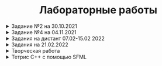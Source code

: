 <h1 align="center">Лабораторные работы</h1>

<details>
<summary>Задание №2 на 30.10.2021</summary>

1- <a href="https://github.com/MolchanovArtemPerm/Labs_PSTU/blob/main/Lab1.cpp">Лабораторная №1</a>

2- <a href="https://github.com/MolchanovArtemPerm/Labs_PSTU/blob/main/Lab2.cpp">Лабораторная №2</a>
</details>

<details>
<summary>Задание №4 на 04.11.2021</summary>

<h4> Структура программы: </h4>

1 - <a href="https://github.com/MolchanovArtemPerm/Labs_PSTU/blob/main/Structure2.1.cpp">Структура данных 2.1</a>

2 - <a href="https://github.com/MolchanovArtemPerm/Labs_PSTU/blob/main/Structure2.2.cpp">Структура данных 2.1</a>

3 - <a href="https://github.com/MolchanovArtemPerm/Labs_PSTU/blob/main/Structure2.3.cpp">Структура данных 2.1</a>

<h4> Типы данных: </h4>

1 - <a href="https://github.com/MolchanovArtemPerm/Labs_PSTU/blob/main/DataTypes.2.1.cpp">Типы данных 2.1</a>

2 - <a href="https://github.com/MolchanovArtemPerm/Labs_PSTU/blob/main/DataTypes.2.2.cpp">Типы данных 2.2</a>

<h4> Ввод-Вывод: </h4>

1 - <a href="https://github.com/MolchanovArtemPerm/Labs_PSTU/blob/main/Input.2.1.cpp">Ввод-вывод 2.1</a>

2 - <a href="https://github.com/MolchanovArtemPerm/Labs_PSTU/blob/main/Input.2.2.cpp">Ввод-вывод 2.2</a>
</details>

<details>
<summary>Задания на дистант 07.02-15.02 2022 </summary>
  
  <details><summary>1-Лабораторные 7.1 и 7.2</summary>
    
  <a href="https://github.com/MolchanovArtemPerm/Labs_PSTU/blob/7442d01710456e6845097f1809fff1510c78f282/Lab_7.1.cpp">Лабораторная №7.1</a> 
  
  <a href="">Лабораторная №7.2</a>
    
  </details>
  
  2-<a href="https://github.com/MolchanovArtemPerm/Labs_PSTU/blob/7442d01710456e6845097f1809fff1510c78f282/MethodBubble.cpp">Метод пузырька</a>
  
  3-<a href="https://github.com/MolchanovArtemPerm/Labs_PSTU/blob/7442d01710456e6845097f1809fff1510c78f282/MethodVstavki.cpp">Метод вставки</a>
  
  4-<a href="https://github.com/MolchanovArtemPerm/Labs_PSTU/blob/544f244378e7c384c7cb7db7c9f8db595a036464/MethodChoose.cpp">Метод выбора</a>
  
  5-<a href="https://github.com/MolchanovArtemPerm/Labs_PSTU/blob/d37f7fd9b65308287443537bbc9d3f6a2cf7ba28/Lab_4.cpp">Лабораторная №4</a>
  
  6-<a href="https://github.com/MolchanovArtemPerm/Labs_PSTU/blob/7442d01710456e6845097f1809fff1510c78f282/Lab_5.cpp">Лабораторная №5</a>
  
  7-<a href="https://github.com/MolchanovArtemPerm/Labs_PSTU/blob/49d68e20dad1457db3763830f3904bbc0ca2fdd5/MethodShell.cpp">Сортировка Шелла</a>
  
  8-<a href="https://github.com/MolchanovArtemPerm/Labs_PSTU/blob/1bc9915f6909f5b2d108019f5a0229f10aee6ebf/MethodHoara.cpp">Сортировка Хоара</a>
  
  9-<a href="https://github.com/MolchanovArtemPerm/Labs_PSTU/blob/980c5d272ab97387b8a50bd796aec185be29eb4c/9-ElementZ.cpp">Задача с элементом z</a>
  
  10-<a href="https://github.com/MolchanovArtemPerm/Labs_PSTU/blob/aecc9f7c53a832b73922fc750d68a48773745452/10zadanie.cpp">Задача с заменой строки и столбца</a>
</details>

<details>
<summary>Задания на 21.02.2022 </summary>
  
  <a href="https://github.com/MolchanovArtemPerm/Labs_PSTU/blob/ae17b192017752c54b7e81d0130dfbd0cde1651b/Lab_6.cpp">Лабораторная №6</a>
  
  
  <a href="https://github.com/MolchanovArtemPerm/Labs_PSTU/blob/c4cbd31689827fe2339be90a4faacdfcfe0cfde0/8ferzey.cpp">Задача "8 ферзей"</a>
  
  
  <a href="https://github.com/MolchanovArtemPerm/Labs_PSTU/blob/7a5e1515ebfa06da992493edd0686127b9dddc55/HanoyskayaTower.cpp">Задача "Ханойская башня"</a>
</details>

<details>
<summary>Творческая работа</summary>
  
  <a href="https://github.com/MolchanovArtemPerm/Labs_PSTU/blob/1427688cc38257935d7021ddc098fb9bf3d92409/calculator/MyForm.h">Калькуятор логарифмов</a>
  
  
  <a href="https://github.com/MolchanovArtemPerm/Labs_PSTU/blob/1427688cc38257935d7021ddc098fb9bf3d92409/Komi/komi.cpp">Задача Коммивояжёра</a>
</details>

<details>
<summary>Тетрис C++ с помощью SFML</summary>
  
      <a href="https://github.com/MolchanovArtemPerm/Labs_PSTU/blob/6a3041b239ef01835da301aa2173bf8eba48d935/Tetris.cpp">Тетрис</a>
  
</details>
